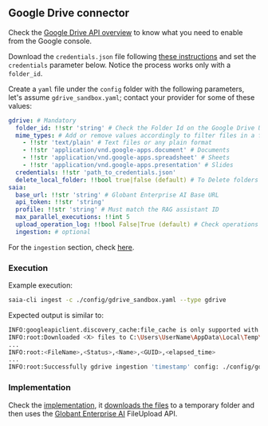 ## Google Drive connector

Check the [Google Drive API overview](https://developers.google.com/drive/api/guides/about-sdk) to know what you need to enable from the Google console.

Download the `credentials.json` file following [these instructions](https://developers.google.com/drive/api/quickstart/python) and set the `credentials` parameter below. Notice the process works only with a `folder_id`.

Create a `yaml` file under the `config` folder with the following parameters, let's assume `gdrive_sandbox.yaml`; contact your provider for some of these values:

```yaml
gdrive: # Mandatory
  folder_id: !!str 'string' # Check the Folder Id on the Google Drive URL
  mime_types: # Add or remove values accordingly to filter files in a folder
    - !!str 'text/plain' # Text files or any plain format
    - !!str 'application/vnd.google-apps.document' # Documents
    - !!str 'application/vnd.google-apps.spreadsheet' # Sheets
    - !!str 'application/vnd.google-apps.presentation' # Slides
  credentials: !!str 'path_to_credentials.json'
  delete_local_folder: !!bool true|false (default) # To Delete folders after the upload process
saia:
  base_url: !!str 'string' # Globant Enterprise AI Base URL
  api_token: !!str 'string'
  profile: !!str 'string' # Must match the RAG assistant ID
  max_parallel_executions: !!int 5
  upload_operation_log: !!bool False|True (default) # Check operations LOG for detail if enabled
  ingestion: # optional
```

For the `ingestion` section, check [here](../geai_ingestion.md).

### Execution

Example execution:

```bash
saia-cli ingest -c ./config/gdrive_sandbox.yaml --type gdrive
```

Expected output is similar to:

```bash
INFO:googleapiclient.discovery_cache:file_cache is only supported with oauth2client<4.0.0
INFO:root:Downloaded <X> files to C:\Users\UserName\AppData\Local\Temp\<temp_folder>
...
INFO:root:<FileName>,<Status>,<Name>,<GUID>,<elapsed_time>
...
INFO:root:Successfully gdrive ingestion 'timestamp' config: ./config/gdrive_sandbox.yaml
```

### Implementation

Check the [implementation](../saia_ingest/ingestor.py#432), it [downloads the files](../gdrive/gdrive_reader.py) to a temporary folder and then uses the [Globant Enterprise AI](../EnterpriseAISuite.md) FileUpload API.
